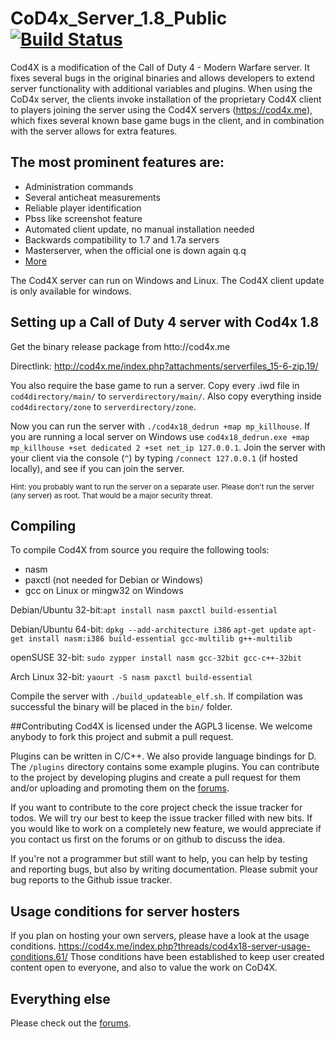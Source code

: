 # CoD4x_Server_1.8_Public [![Build Status](https://travis-ci.org/D4edalus/CoD4x1.8_Server_Pub.svg?branch=master)](https://travis-ci.org/D4edalus/CoD4x1.8_Server_Pub)
Cod4X is a modification of the Call of Duty 4 - Modern Warfare server. It fixes several bugs in the original binaries and allows developers to extend server functionality with additional variables and plugins. When using the CoD4x server, the clients invoke  installation of the proprietary Cod4X client to players joining the server using the Cod4X servers (https://cod4x.me), which fixes several known base game bugs in the client, and in combination with the server allows for extra features.

## The most prominent features are:
* Administration commands
* Several anticheat measurements
* Reliable player identification
* Pbss like screenshot feature
* Automated client update, no manual installation needed
* Backwards compatibility to 1.7 and 1.7a servers
* Masterserver, when the official one is down again q.q
* [More](http://todo)

The Cod4X server can run on Windows and Linux. 
The Cod4X client update is only available for windows.

## Setting up a Call of Duty 4 server with Cod4x 1.8
Get the binary release package from htto://cod4x.me

Directlink: http://cod4x.me/index.php?attachments/serverfiles_15-6-zip.19/

You also require the base game to run a server. Copy every .iwd file in `cod4directory/main/` to `serverdirectory/main/`.
Also copy everything inside `cod4directory/zone` to `serverdirectory/zone`.

Now you can run the server with `./cod4x18_dedrun +map mp_killhouse`. If you are running a local server on Windows use `cod4x18_dedrun.exe +map mp_killhouse +set dedicated 2 +set net_ip 127.0.0.1`. Join the server with your client via the console (`^`) by typing `/connect 127.0.0.1` (if hosted locally), and see if you can join the server.

<small>Hint: you probably want to run the server on a separate user. Please don't run the server (any server) as root. That would be a major security threat.</small>

## Compiling
To compile Cod4X from source you require the following tools:
- nasm
- paxctl (not needed for Debian or Windows)
- gcc on Linux or mingw32 on Windows

Debian/Ubuntu 32-bit:`apt install nasm paxctl build-essential`

Debian/Ubuntu 64-bit:
`dpkg --add-architecture i386`
`apt-get update`
`apt-get install nasm:i386 build-essential gcc-multilib g++-multilib`

openSUSE 32-bit: `sudo zypper install nasm gcc-32bit gcc-c++-32bit`
 
Arch Linux 32-bit: `yaourt -S nasm paxctl build-essential`

Compile the server with `./build_updateable_elf.sh`.
If compilation was successful the binary will be placed in the `bin/` folder.

##Contributing
Cod4X is licensed under the AGPL3 license. We welcome anybody to fork this project and submit a pull request.

Plugins can be written in C/C++. We also provide language bindings for D. The `/plugins` directory contains some example plugins. You can contribute to the project by developing plugins and create a pull request for them and/or uploading and promoting them on the [forums](https://cod4x.me/).

If you want to contribute to the core project check the issue tracker for todos. We will try our best to keep the issue tracker filled with new bits.
If you would like to work on a completely new feature, we would appreciate if you contact us first on the forums or on github to discuss the idea.

If you're not a programmer but still want to help, you can help by testing and reporting bugs, but also by writing documentation. Please submit your bug reports to the Github issue tracker.

## Usage conditions for server hosters
If you plan on hosting your own servers, please have a look at the usage conditions. https://cod4x.me/index.php?threads/cod4x18-server-usage-conditions.61/
Those conditions have been established to keep user created content open to everyone, and also to value the work on CoD4X.

## Everything else
Please check out the [forums](https://cod4x.me).
